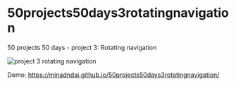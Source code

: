 # 50projects50days3rotatingnavigation
50 projects 50 days - project 3: Rotating navigation

![project 3 rotating navigation](https://user-images.githubusercontent.com/65378477/106211858-8501e680-621d-11eb-9001-e1c4afe1335f.jpg)

Demo:
https://minadndai.github.io/50projects50days3rotatingnavigation/
